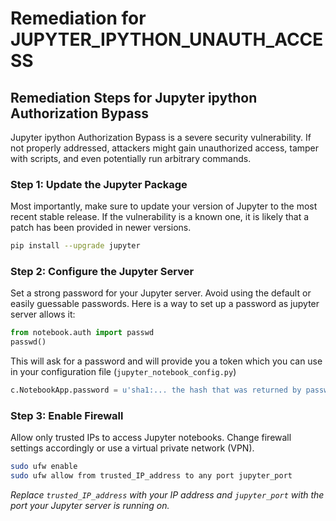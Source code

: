 # Remediation for JUPYTER_IPYTHON_UNAUTH_ACCESS

## Remediation Steps for Jupyter ipython Authorization Bypass

Jupyter ipython Authorization Bypass is a severe security vulnerability. If not properly addressed, attackers might gain unauthorized access, tamper with scripts, and even potentially run arbitrary commands.

### Step 1: Update the Jupyter Package
Most importantly, make sure to update your version of Jupyter to the most recent stable release. If the vulnerability is a known one, it is likely that a patch has been provided in newer versions.

```bash
pip install --upgrade jupyter
```

### Step 2: Configure the Jupyter Server
Set a strong password for your Jupyter server. Avoid using the default or easily guessable passwords. Here is a way to set up a password as jupyter server allows it:

```python
from notebook.auth import passwd
passwd()
```
This will ask for a password and will provide you a token which you can use in your configuration file (`jupyter_notebook_config.py`)

```python
c.NotebookApp.password = u'sha1:... the hash that was returned by passwd() function ...'
```

### Step 3: Enable Firewall 
Allow only trusted IPs to access Jupyter notebooks. Change firewall settings accordingly or use a virtual private network (VPN).

```bash
sudo ufw enable
sudo ufw allow from trusted_IP_address to any port jupyter_port
```

_Replace `trusted_IP_address` with your IP address and `jupyter_port` with the port your Jupyter server is running on._